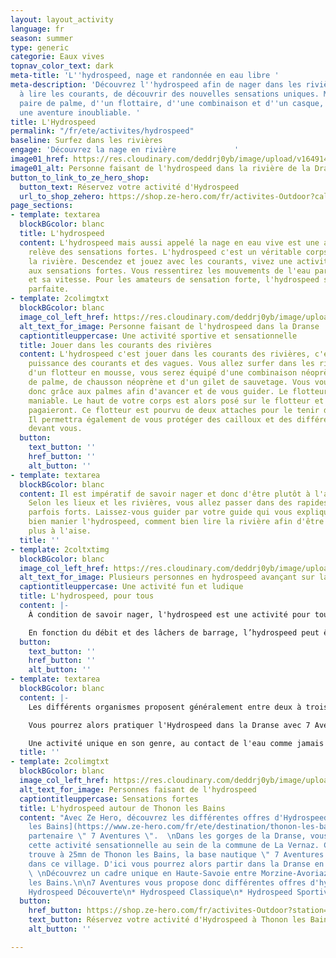 ```yaml
---
layout: layout_activity
language: fr
season: summer
type: generic
categorie: Eaux vives
topnav_color_text: dark
meta-title: 'L''hydrospeed, nage et randonnée en eau libre '
meta-description: 'Découvrez l''hydrospeed afin de nager dans les rivières, d''apprendre
  à lire les courants, de découvrir des nouvelles sensations uniques. Muni d''une
  paire de palme, d''un flottaire, d''une combinaison et d''un casque, partez dans
  une aventure inoubliable. '
title: L'Hydrospeed
permalink: "/fr/ete/activites/hydrospeed"
baseline: Surfez dans les rivières
engage: 'Découvrez la nage en rivière             '
image01_href: https://res.cloudinary.com/deddrj0yb/image/upload/v1649146578/website/Partenaires/1638785335-DSC_4439.jpg
image01_alt: Personne faisant de l'hydrospeed dans la rivière de la Dranse
button_to_link_to_ze_hero_shop:
  button_text: Réservez votre activité d'Hydrospeed
  url_to_shop_zehero: https://shop.ze-hero.com/fr/activites-Outdoor?calessonstype=all&catypegenderlistsummer=all&calessonsactivitytype=Hydrospeed&start-date=
page_sections:
- template: textarea
  blockBGcolor: blanc
  title: L'hydrospeed
  content: L'hydrospeed mais aussi appelé la nage en eau vive est une activité qui
    relève des sensations fortes. L'hydrospeed c'est un véritable corps à corps avec
    la rivière. Descendez et jouez avec les courants, vivez une activité physique
    aux sensations fortes. Vous ressentirez les mouvements de l'eau par sa puissance
    et sa vitesse. Pour les amateurs de sensation forte, l'hydrospeed sera l'activité
    parfaite.
- template: 2colimgtxt
  blockBGcolor: blanc
  image_col_left_href: https://res.cloudinary.com/deddrj0yb/image/upload/v1649146578/website/Partenaires/1638785318-DSC_1518.jpg
  alt_text_for_image: Personne faisant de l'hydrospeed dans la Dranse
  captiontitleuppercase: Une activité sportive et sensationnelle
  title: Jouer dans les courants des rivières
  content: L'hydrospeed c'est jouer dans les courants des rivières, c'est lire la
    puissance des courants et des vagues. Vous allez surfer dans les rivières. Muni
    d'un flotteur en mousse, vous serez équipé d'une combinaison néoprène, d'un casque,
    de palme, de chausson néoprène et d'un gilet de sauvetage. Vous vous déplacerez
    donc grâce aux palmes afin d'avancer et de vous guider. Le flotteur lui est très
    maniable. Le haut de votre corps est alors posé sur le flotteur et vos jambes
    pagaieront. Ce flotteur est pourvu de deux attaches pour le tenir de vos mains.
    Il permettra également de vous protéger des cailloux et des différents obstacles
    devant vous.
  button:
    text_button: ''
    href_button: ''
    alt_button: ''
- template: textarea
  blockBGcolor: blanc
  content: Il est impératif de savoir nager et donc d'être plutôt à l'aise dans l'eau.
    Selon les lieux et les rivières, vous allez passer dans des rapides et des courants
    parfois forts. Laissez-vous guider par votre guide qui vous expliquera comment
    bien manier l'hydrospeed, comment bien lire la rivière afin d'être de plus en
    plus à l'aise.
  title: ''
- template: 2coltxtimg
  blockBGcolor: blanc
  image_col_left_href: https://res.cloudinary.com/deddrj0yb/image/upload/v1649146578/website/Partenaires/1638785324-DSC_1959.jpg
  alt_text_for_image: Plusieurs personnes en hydrospeed avançant sur la Dranse
  captiontitleuppercase: Une activité fun et ludique
  title: L'hydrospeed, pour tous
  content: |-
    À condition de savoir nager, l'hydrospeed est une activité pour tous. Dès 14ans, vous pourrez embarquer en groupe allant jusqu'à 10 personnes avec un guide dans les différentes rivières de France. Vous devez simplement avoir sur vous un maillot de bain et une serviette, les compagnies et organisme s'occupera de vous équiper pour le reste. La plupart des activités d'hydrospeed dureront environ 2h en comprenant le temps d'équipement, d'explication et de la descente.

    En fonction du débit et des lâchers de barrage, l’hydrospeed peut être parfois très sportif ou plus calme. Sur certains secteurs et parfois durant l’été il y a des jours impraticable à l’hydrospeed mais également si le niveau d’eau est trop faible.
  button:
    text_button: ''
    href_button: ''
    alt_button: ''
- template: textarea
  blockBGcolor: blanc
  content: |-
    Les différents organismes proposent généralement entre deux à trois types d'activité hydrospeed : Découverte / Initié et Sportif ou Confirmé. En fonction de votre aisance, de votre âge, de votre condition physique, si vous avez déjà pratiqué l'hydrospeed, vous serez amenés à faire différents parcours. Les débutants ou ceux qui découvrent l'activité n'iront pas directement dans les rapides et les courants puissants. L'activité, même si elle reste ouverte à tous, est physique et demande une bonne quantité d'énergie. Mais vous passerez un moment inoubliable dans un groupe où le plaisir sera omniprésent. De plus, vous découvrirez des lieux magnifiques, des rivières aux roches particulières et façonnées par l'eau, des décors magiques.

    Vous pourrez alors pratiquer l'Hydrospeed dans la Dranse avec 7 Aventure. La Dranse fait partie des spots les plus réputés pour la pratique de rafting, de canoë-kayak et d'hydrospeed. Avec 7 Aventures vous pourrez alors découvrir, vous perfectionner en Hydrospeed. Vous pouvez également trouver des spots d'hydrospeed incontournables tels que les gorges du Verdon, de l'Allier, de l'Aude, de l'Ubaye, de l'Isère, de la Drac et bien d'autres.

    Une activité unique en son genre, au contact de l'eau comme jamais vous le vivrez. L'hydrospeed ou encore la nage en eau vive vous emportera dans une aventure aux sensations fortes.
  title: ''
- template: 2colimgtxt
  blockBGcolor: blanc
  image_col_left_href: https://res.cloudinary.com/deddrj0yb/image/upload/v1649146578/website/Partenaires/1638785330-DSC_4366.jpg
  alt_text_for_image: Personnes faisant de l'hydrospeed
  captiontitleuppercase: Sensations fortes
  title: L'hydrospeed autour de Thonon les Bains
  content: "Avec Ze Hero, découvrez les différentes offres d'Hydrospeed à [Thonon
    les Bains](https://www.ze-hero.com/fr/ete/destination/thonon-les-bains) avec notre
    partenaire \" 7 Aventures \".  \nDans les gorges de la Dranse, vous découvrirez
    cette activité sensationnelle au sein de la commune de La Vernaz. Ce village se
    trouve à 25mn de Thonon les Bains, la base nautique \" 7 Aventures \" se trouvera
    dans ce village. D'ici vous pourrez alors partir dans la Dranse en Hydrospeed.
    \ \nDécouvrez un cadre unique en Haute-Savoie entre Morzine-Avoriaz et Thonon
    les Bains.\n\n7 Aventures vous propose donc différentes offres d'hydrospeed :\n\n*
    Hydrospeed Découverte\n* Hydrospeed Classique\n* Hydrospeed Sportive"
  button:
    href_button: https://shop.ze-hero.com/fr/activites-Outdoor?station=Thonon+les+Bains&calessonstype=all&catypegenderlistsummer=all&calessonsactivitytype=Hydrospeed&start-date=
    text_button: Réservez votre activité d'Hydrospeed à Thonon les Bains
    alt_button: ''

---
```

